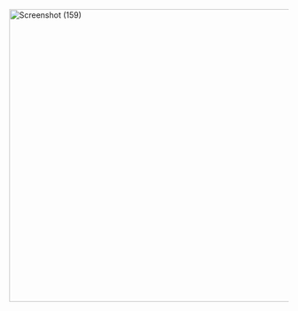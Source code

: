                   


<img width="527" alt="Screenshot (159)" src="https://user-images.githubusercontent.com/102890151/174463938-c1f7e5cf-0243-4e4c-b72d-00be800b18d1.png">


